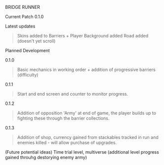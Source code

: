 BRIDGE RUNNER

Current Patch
0.1.0
>
>
Latest updates
> Skins added to Barriers + Player
> Background added
> Road added (doesn't yet scroll)
>
Planned Development 
>
0.1.0
>Basic mechanics in working order + addition of progressive barriers (difficulty)

0.1.1
>Start and end screen and counter to monitor progress.

0.1.2
>Addition of opposition 'Army' at end of game, the player builds up to fighting these through the barrier collections.

0.1.3
>Addition of shop, currency gained from stackables tracked in run and enemies killed - will allow purchase of upgrades.
>
>
(Future potential ideas) 
Time trial level, multiverse (additional level progress gained throuhg destorying enemy army)
>
>


